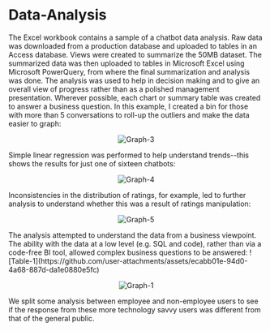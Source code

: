 # Data-Analysis
The Excel workbook contains a sample of a chatbot data analysis.
Raw data was downloaded from a production database and uploaded to tables in an Access database. Views were created to summarize the 50MB dataset. The summarized data was then uploaded to tables in Microsoft Excel using Microsoft PowerQuery, from where the final summarization and analysis was done.
The analysis was used to help in decision making and to give an overall view of progress rather than as a polished management presentation. Wherever possible, each chart or summary table was created to answer a business question.
In this example, I created a bin for those with more than 5 conversations to roll-up the outliers and make the data easier to graph:
<p align="center"><img src="https://github.com/user-attachments/assets/1c5e524a-e068-42e9-8ee6-c1cc89f488c4" alt="Graph-3"></p> 
Simple linear regression was performed to help understand trends--this shows the results for just one of sixteen chatbots:
<p align="center"><img src="https://github.com/user-attachments/assets/35a356d9-5a08-4233-b8f9-c5a094010de7" alt="Graph-4"></p>
Inconsistencies in the distribution of ratings, for example, led to further analysis to understand whether this was a result of ratings manipulation:
<p align="center"><img src="https://github.com/user-attachments/assets/b24dc839-f973-4689-b53d-43c1e3cf5b33" alt="Graph-5"></p>
The analysis attempted to understand the data from a business viewpoint. The ability with the data at a low level (e.g. SQL and code), rather than via a code-free BI tool, allowed complex business questions to be answered:
![Table-1](https://github.com/user-attachments/assets/ecabb01e-94d0-4a68-887d-da1e0880e5fc)
<p align="center"><img src="https://github.com/user-attachments/assets/b2442b99-1b66-4571-8c5c-4344d14ca019" alt="Graph-1"></p>
We split some analysis between employee and non-employee users to see if the response from these more technology savvy users was different from that of the general public.
